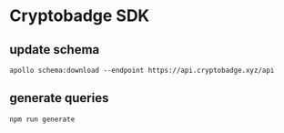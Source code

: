 # Cryptobadge SDK

## update schema

```
apollo schema:download --endpoint https://api.cryptobadge.xyz/api
```

## generate queries

```
npm run generate
```
